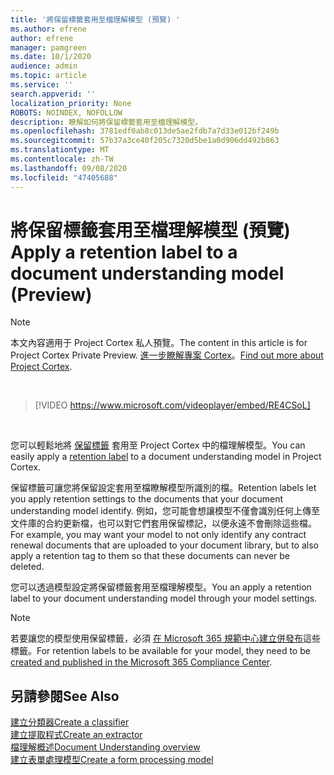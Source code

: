```yaml
---
title: '將保留標籤套用至檔理解模型 (預覽) '
ms.author: efrene
author: efrene
manager: pamgreen
ms.date: 10/1/2020
audience: admin
ms.topic: article
ms.service: ''
search.appverid: ''
localization_priority: None
ROBOTS: NOINDEX, NOFOLLOW
description: 瞭解如何將保留標籤套用至檔理解模型。
ms.openlocfilehash: 3781edf0ab8c013de5ae2fdb7a7d33e012bf249b
ms.sourcegitcommit: 57b37a3ce40f205c7320d5be1a0d906dd492b863
ms.translationtype: MT
ms.contentlocale: zh-TW
ms.lasthandoff: 09/08/2020
ms.locfileid: "47405688"
---
```

# <a name="apply-a-retention-label-to-a-document-understanding-model-preview"></a><span data-ttu-id="890fd-103">將保留標籤套用至檔理解模型 (預覽) </span><span class="sxs-lookup"><span data-stu-id="890fd-103">Apply a retention label to a document understanding model (Preview)</span></span>

> [!Note] 
> <span data-ttu-id="890fd-104">本文內容適用于 Project Cortex 私人預覽。</span><span class="sxs-lookup"><span data-stu-id="890fd-104">The content in this article is for Project Cortex Private Preview.</span></span> <span data-ttu-id="890fd-105">[進一步瞭解專案 Cortex](https://aka.ms/projectcortex)。</span><span class="sxs-lookup"><span data-stu-id="890fd-105">[Find out more about Project Cortex](https://aka.ms/projectcortex).</span></span>

</br>

> [!VIDEO https://www.microsoft.com/videoplayer/embed/RE4CSoL]

</br>

<span data-ttu-id="890fd-106">您可以輕鬆地將 [保留標籤](https://docs.microsoft.com/microsoft-365/compliance/retention?view=o365-worldwide#retention-labels) 套用至 Project Cortex 中的檔理解模型。</span><span class="sxs-lookup"><span data-stu-id="890fd-106">You can easily apply a [retention label](https://docs.microsoft.com/microsoft-365/compliance/retention?view=o365-worldwide#retention-labels) to a document understanding model in Project Cortex.</span></span>

<span data-ttu-id="890fd-107">保留標籤可讓您將保留設定套用至檔瞭解模型所識別的檔。</span><span class="sxs-lookup"><span data-stu-id="890fd-107">Retention labels let you apply retention settings to the documents that your document understanding model identify.</span></span>  <span data-ttu-id="890fd-108">例如，您可能會想讓模型不僅會識別任何上傳至文件庫的合約更新檔，也可以對它們套用保留標記，以便永遠不會刪除這些檔。</span><span class="sxs-lookup"><span data-stu-id="890fd-108">For example, you may want your model to not only identify any contract renewal documents that are uploaded to your document library, but to also apply a retention tag to them so that these documents can never be deleted.</span></span>

<span data-ttu-id="890fd-109">您可以透過模型設定將保留標籤套用至檔理解模型。</span><span class="sxs-lookup"><span data-stu-id="890fd-109">You an apply a retention label to your document understanding model through your model settings.</span></span> 

> [!Note]
> <span data-ttu-id="890fd-110">若要讓您的模型使用保留標籤，必須 [在 Microsoft 365 規範中心建立併發布](https://docs.microsoft.com/microsoft-365/compliance/create-apply-retention-labels?view=o365-worldwide#how-to-create-and-publish-retention-labels)這些標籤。</span><span class="sxs-lookup"><span data-stu-id="890fd-110">For retention labels to be available for your model, they need to be [created and published in the Microsoft 365 Compliance Center](https://docs.microsoft.com/microsoft-365/compliance/create-apply-retention-labels?view=o365-worldwide#how-to-create-and-publish-retention-labels).</span></span>








## <a name="see-also"></a><span data-ttu-id="890fd-111">另請參閱</span><span class="sxs-lookup"><span data-stu-id="890fd-111">See Also</span></span>
[<span data-ttu-id="890fd-112">建立分類器</span><span class="sxs-lookup"><span data-stu-id="890fd-112">Create a classifier</span></span>](create-a-classifier.md)</br>
[<span data-ttu-id="890fd-113">建立提取程式</span><span class="sxs-lookup"><span data-stu-id="890fd-113">Create an extractor</span></span>](create-an-extractor.md)</br>
[<span data-ttu-id="890fd-114">檔理解概述</span><span class="sxs-lookup"><span data-stu-id="890fd-114">Document Understanding overview</span></span>](document-understanding-overview.md)</br>
[<span data-ttu-id="890fd-115">建立表單處理模型</span><span class="sxs-lookup"><span data-stu-id="890fd-115">Create a form processing model</span></span>](create-a-form-processing-model.md)  




